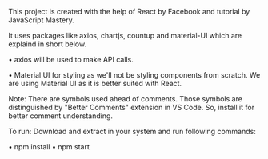 This project is created with the help of React by Facebook and tutorial by JavaScript Mastery.

It uses packages like axios, chartjs, countup and material-UI which are explaind in short below.

• axios will be used to make API calls.

• Material UI for styling as we'll not be styling components from scratch.
We are using Material UI as it is better suited with React.

Note: There are symbols used ahead of comments. Those symbols are distinguished by "Better Comments" extension in VS Code. So, install it for better comment understanding.

To run:
Download and extract in your system and run following commands:

• npm install
• npm start